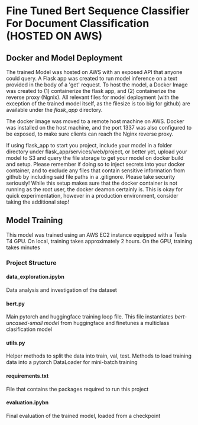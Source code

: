 # Fine Tuned Bert Sequence Classifier For Document Classification (HOSTED ON AWS)


## Docker and Model Deployment
The trained Model was hosted on AWS with an exposed API that anyone could query. A Flask app was created to run model inference on a text provided in the body of a 'get' request. To host the model, a Docker Image was created to (1) containerize the flask app, and (2) containerize the reverse proxy (Ngnix).
All relevant files for model deployment (with the exception of the trained model itself, as the filesize is too big for github) are available under the *flask_app* directory. 

The docker image was moved to a remote host machine on AWS. Docker was installed on the host machine, and the port 1337 was also configured to be exposed, to make sure clients can reach the Nginx reverse proxy.

If using flask_app to start you project, include your model in a folder directory under flask_app/services/web/project, or better yet, upload your model to S3 and query the file storage to get your model on docker build and setup. Please remember if doing so to inject secrets into your docker container, and to exclude any files that contain sensitive information from github by including said file paths in a .gitignore. Please take security seriously! While this setup makes sure that the docker container is not running as the root user, the docker deamon certainly is. This is okay for quick experimentation, however in a production environment, consider taking the additional step!

## Model Training
This model was trained using an AWS EC2 instance equipped with a Tesla T4 GPU. On local, training takes approximately 2 hours. On the GPU, training takes minutes
### Project Structure
#### data_exploration.ipybn
Data analysis and investigation of the dataset
#### bert.py
Main pytorch and huggingface training loop file. This file instantiates *bert-uncased-small model* from huggingface and finetunes a multiclass clasification model
#### utils.py
Helper methods to split the data into train, val, test. Methods to load training data into a pytorch DataLoader for mini-batch training
#### requirements.txt
File that contains the packages required to run this project
#### evaluation.ipybn
Final evaluation of the trained model, loaded from a checkpoint





